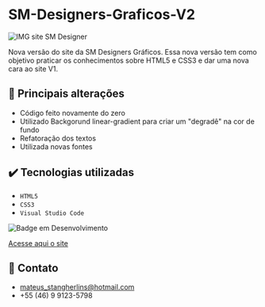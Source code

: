 # SM-Designers-Graficos-V2


![IMG site SM Designer](https://user-images.githubusercontent.com/112894988/235158922-615cfe11-aa2b-4598-a79d-f2c2fe3f111f.png)

Nova versão do site da SM Designers Gráficos.
Essa nova versão tem como objetivo praticar os conhecimentos sobre HTML5 e CSS3 e dar uma nova cara ao site V1.

## :hammer: Principais alterações

- Código feito novamente do zero
- Utilizado Backgorund linear-gradient para criar um "degradê" na cor de fundo 
- Refatoração dos textos
- Utilizada novas fontes

## ✔️ Tecnologias utilizadas

- ``HTML5``
- ``CSS3``
- ``Visual Studio Code``

![Badge em Desenvolvimento](http://img.shields.io/static/v1?label=STATUS&message=EM%20DESENVOLVIMENTO&color=GREEN&style=for-the-badge)

[Acesse aqui o site](https://mateus402.github.io/SM-Designers-Graficos-V2/)

## 📩 Contato

* mateus_stangherlins@hotmail.com
* +55 (46) 9 9123-5798
